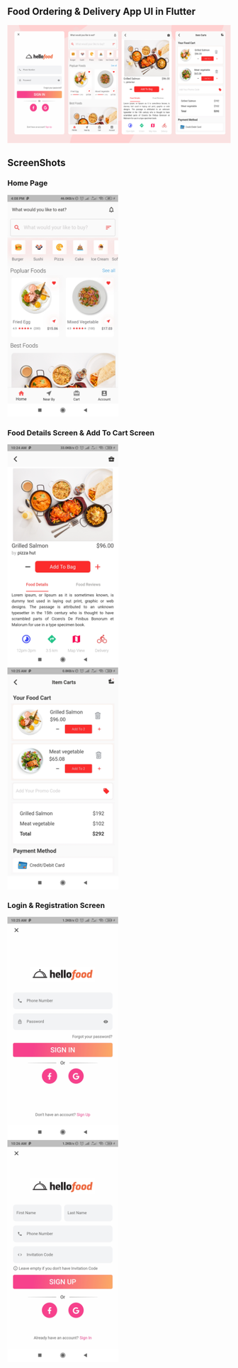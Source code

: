 

## Food Ordering & Delivery App UI in Flutter
<img src="screens/full_ui.png"  />

## ScreenShots
### Home Page
<img src="screens/home_screen.jpg" height="500em" />

### Food Details Screen & Add To Cart Screen
<img src="screens/detail_screen.jpg" height="500em" /> &nbsp;&nbsp;&nbsp;&nbsp; <img src="screens/add_to_cart_screen.jpg" height="500em" />

### Login & Registration Screen
<img src="screens/login_screen.jpg" height="500em" />&nbsp;&nbsp;&nbsp;&nbsp; <img src="screens/signin_scren.jpg" height="500em" />


